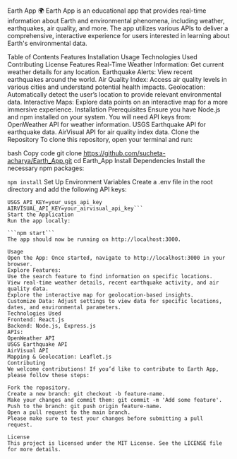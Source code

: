 Earth App 🌍
Earth App is an educational app that provides real-time information about Earth and environmental phenomena, including weather, earthquakes, air quality, and more. The app utilizes various APIs to deliver a comprehensive, interactive experience for users interested in learning about Earth's environmental data.

Table of Contents
Features
Installation
Usage
Technologies Used
Contributing
License
Features
Real-Time Weather Information: Get current weather details for any location.
Earthquake Alerts: View recent earthquakes around the world.
Air Quality Index: Access air quality levels in various cities and understand potential health impacts.
Geolocation: Automatically detect the user’s location to provide relevant environmental data.
Interactive Maps: Explore data points on an interactive map for a more immersive experience.
Installation
Prerequisites
Ensure you have Node.js and npm installed on your system.
You will need API keys from:
OpenWeather API for weather information.
USGS Earthquake API for earthquake data.
AirVisual API for air quality index data.
Clone the Repository
To clone this repository, open your terminal and run:

bash
Copy code
git clone https://github.com/sucheta-acharya/Earth_App.git
cd Earth_App
Install Dependencies
Install the necessary npm packages:


```npm install```
Set Up Environment Variables
Create a .env file in the root directory and add the following API keys:


```OPENWEATHER_API_KEY=your_openweather_api_key
USGS_API_KEY=your_usgs_api_key
AIRVISUAL_API_KEY=your_airvisual_api_key```
Start the Application
Run the app locally:

```npm start```
The app should now be running on http://localhost:3000.

Usage
Open the App: Once started, navigate to http://localhost:3000 in your browser.
Explore Features:
Use the search feature to find information on specific locations.
View real-time weather details, recent earthquake activity, and air quality data.
Explore the interactive map for geolocation-based insights.
Customize Data: Adjust settings to view data for specific locations, dates, and environmental parameters.
Technologies Used
Frontend: React.js
Backend: Node.js, Express.js
APIs:
OpenWeather API
USGS Earthquake API
AirVisual API
Mapping & Geolocation: Leaflet.js
Contributing
We welcome contributions! If you’d like to contribute to Earth App, please follow these steps:

Fork the repository.
Create a new branch: git checkout -b feature-name.
Make your changes and commit them: git commit -m 'Add some feature'.
Push to the branch: git push origin feature-name.
Open a pull request to the main branch.
Please make sure to test your changes before submitting a pull request.

License
This project is licensed under the MIT License. See the LICENSE file for more details.